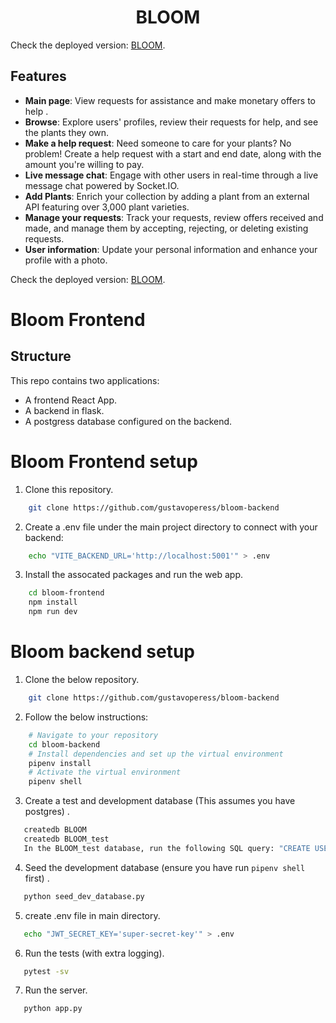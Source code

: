 <h1 align="center">
  BLOOM
</h1>

Check the deployed version: 
  [BLOOM](https://bloom-frontend-vryp.onrender.com/).

## Features

- **Main page**: View requests for assistance and make monetary offers to help . 
- **Browse**: Explore users' profiles, review their requests for help, and see the plants they own. 
- **Make a help request**: Need someone to care for your plants? No problem! Create a help request with a start and end date, along with the amount you're willing to pay.
- **Live message chat**: Engage with other users in real-time through a live message chat powered by Socket.IO.
- **Add Plants**: Enrich your collection by adding a plant from an external API featuring over 3,000 plant varieties.
- **Manage your requests**: Track your requests, review offers received and made, and manage them by accepting, rejecting, or deleting existing requests.
- **User information**: Update your personal information and enhance your profile with a photo.


Check the deployed version: 
  [BLOOM](https://bloom-frontend-vryp.onrender.com/).

# Bloom Frontend

## Structure

This repo contains two applications:

- A frontend React App.
- A backend in flask.
- A postgress database configured on the backend.


# Bloom Frontend setup

1. Clone this repository. 

```bash
    git clone https://github.com/gustavoperess/bloom-backend
```

2. Create a .env file under the main project directory to connect with your backend:

```bash
    echo "VITE_BACKEND_URL='http://localhost:5001'" > .env
```

3. Install the assocated packages and run the web app.

```bash
    cd bloom-frontend
    npm install
    npm run dev
```

# Bloom backend setup

1. Clone the below repository. 

```bash
    git clone https://github.com/gustavoperess/bloom-backend
```

2. Follow the below instructions:

```bash
    # Navigate to your repository
    cd bloom-backend
    # Install dependencies and set up the virtual environment
    pipenv install
    # Activate the virtual environment
    pipenv shell
```

3. Create a test and development database (This assumes you have postgres) . 

```bash
   createdb BLOOM
   createdb BLOOM_test
   In the BLOOM_test database, run the following SQL query: "CREATE USER postgres WITH SUPERUSER PASSWORD 'postgres';"
```

4. Seed the development database (ensure you have run `pipenv shell` first) . 

```bash
   python seed_dev_database.py
```

5. create .env file in main directory. 

```bash
   echo "JWT_SECRET_KEY='super-secret-key'" > .env
```

6. Run the tests (with extra logging). 

```bash
   pytest -sv
```

7. Run the server. 

```bash
   python app.py
```